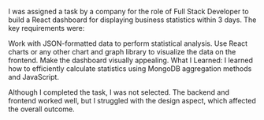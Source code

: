 I was assigned a task by a company for the role of Full Stack Developer to build a React dashboard for displaying business statistics within 3 days. The key requirements were:

Work with JSON-formatted data to perform statistical analysis.
Use React charts or any other chart and graph library to visualize the data on the frontend.
Make the dashboard visually appealing.
What I Learned: I learned how to efficiently calculate statistics using MongoDB aggregation methods and JavaScript.

Although I completed the task, I was not selected. The backend and frontend worked well, but I struggled with the design aspect, which affected the overall outcome.

